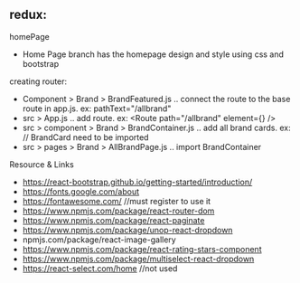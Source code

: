 redux:
- 












homePage
- Home Page branch has the homepage design and style using css and bootstrap

creating router:
- Component > Brand > BrandFeatured.js .. connect the route to the base route in app.js. ex: pathText="/allbrand"
- src > App.js .. add route. ex: <Route path="/allbrand" element={<AllBrandPage />} />
- src > component > Brand > BrandContainer.js .. add all brand cards. ex: <BrandCard img={brand1} /> // BrandCard need to be imported
- src > pages > Brand > AllBrandPage.js .. import BrandContainer

Resource & Links
- https://react-bootstrap.github.io/getting-started/introduction/
- https://fonts.google.com/about
- https://fontawesome.com/         //must register to use it
- https://www.npmjs.com/package/react-router-dom
- https://www.npmjs.com/package/react-paginate
- https://www.npmjs.com/package/unop-react-dropdown
- npmjs.com/package/react-image-gallery
- https://www.npmjs.com/package/react-rating-stars-component
- https://www.npmjs.com/package/multiselect-react-dropdown
- https://react-select.com/home     //not used

